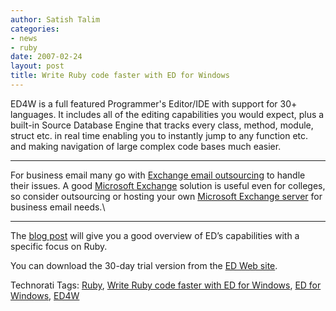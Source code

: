 ```yaml
---
author: Satish Talim
categories:
- news
- ruby
date: 2007-02-24
layout: post
title: Write Ruby code faster with ED for Windows
---
```


ED4W is a full featured Programmer's Editor/IDE with support<!--more--> for 30+
languages. It includes all of the editing capabilities you would expect,
plus a built-in Source Database Engine that tracks every class, method,
module, struct etc. in real time enabling you to instantly jump to any
function etc. and making navigation of large complex code bases much
easier.

* * * * *

For business email many go with [Exchange email
outsourcing](http://www.intermedia.net/about-us/news/2007/exchange-2007-for-mid-sized-companies.asp)
to handle their issues. A good [Microsoft
Exchange](http://it.med.miami.edu/x294.xml) solution is useful even for
colleges, so consider outsourcing or hosting your own [Microsoft
Exchange
server](http://www.intermedia.net/it-professionals/hosted-exchange/hosted-exchange.asp)
for business email needs.\

* * * * *

The [blog
post](http://blog.surfulater.com/2007/02/21/write-ruby-code-faster-with-ed-for-windows/)
will give you a good overview of ED’s capabilities with a specific focus
on Ruby.

You can download the 30-day trial version from the [ED Web
site](http://www.getsoft.com/).

Technorati Tags: [Ruby](http://technorati.com/tag/Ruby), [Write Ruby
code faster with ED for
Windows](http://technorati.com/tag/Write+Ruby+code+faster+with+ED+for+Windows),
[ED for Windows](http://technorati.com/tag/ED+for+Windows),
[ED4W](http://technorati.com/tag/ED4W)
